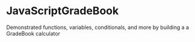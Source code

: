 # JavaScriptGradeBook
Demonstrated functions, variables, conditionals, and more by building a a GradeBook calculator

